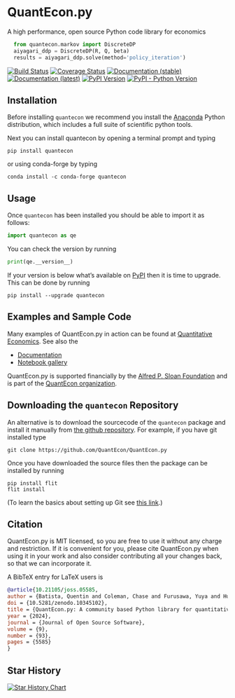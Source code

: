 # QuantEcon.py

A high performance, open source Python code library for economics

```python
  from quantecon.markov import DiscreteDP
  aiyagari_ddp = DiscreteDP(R, Q, beta)
  results = aiyagari_ddp.solve(method='policy_iteration')
```

[![Build Status](https://github.com/QuantEcon/QuantEcon.py/actions/workflows/ci.yml/badge.svg)](https://github.com/QuantEcon/QuantEcon.py/actions?query=workflow%3Abuild)
[![Coverage Status](https://coveralls.io/repos/QuantEcon/QuantEcon.py/badge.svg)](https://coveralls.io/r/QuantEcon/QuantEcon.py)
[![Documentation (stable)](https://img.shields.io/badge/docs-stable-blue.svg)](https://quanteconpy.readthedocs.io/en/stable/)
[![Documentation (latest)](https://img.shields.io/badge/docs-latest-blue.svg)](https://quanteconpy.readthedocs.io/en/latest/)
[![PyPI Version](https://img.shields.io/pypi/v/quantecon.svg)](https://pypi.org/project/quantecon/)
[![PyPI - Python Version](https://img.shields.io/pypi/pyversions/quantecon.svg)](https://pypi.org/project/quantecon/)

## Installation

Before installing `quantecon` we recommend you install the [Anaconda](https://www.anaconda.com/download/) Python distribution, which includes a full suite of scientific python tools.

Next you can install quantecon by opening a terminal prompt and typing

    pip install quantecon

or using conda-forge by typing

    conda install -c conda-forge quantecon

## Usage

Once `quantecon` has been installed you should be able to import it as follows:

```python
import quantecon as qe
```

You can check the version by running

```python
print(qe.__version__)
```

If your version is below what’s available on [PyPI](https://pypi.python.org/pypi/quantecon/) then it is time to upgrade. This can be done by running

    pip install --upgrade quantecon

## Examples and Sample Code

Many examples of QuantEcon.py in action can be found at [Quantitative Economics](https://lectures.quantecon.org/). See also the

*   [Documentation](https://quanteconpy.readthedocs.org/en/latest/)
*   [Notebook gallery](https://github.com/QuantEcon/notebook-gallery)

QuantEcon.py is supported financially by the [Alfred P. Sloan Foundation](http://www.sloan.org/) and is part of the [QuantEcon organization](https://quantecon.org).

## Downloading the `quantecon` Repository

An alternative is to download the sourcecode of the `quantecon` package and install it manually from [the github repository](https://github.com/QuantEcon/QuantEcon.py/). For example, if you have git installed type

    git clone https://github.com/QuantEcon/QuantEcon.py

Once you have downloaded the source files then the package can be installed by running

    pip install flit
    flit install

(To learn the basics about setting up Git see [this link](https://help.github.com/articles/set-up-git/).)

## Citation

QuantEcon.py is MIT licensed, so you are free to use it without any charge and restriction. If it is convenient for you, please cite QuantEcon.py when using it in your work and also consider contributing all your changes back, so that we can incorporate it.

A BibTeX entry for LaTeX users is

```bibtex
@article{10.21105/joss.05585,
author = {Batista, Quentin and Coleman, Chase and Furusawa, Yuya and Hu, Shu and Lunagariya, Smit and Lyon, Spencer and McKay, Matthew and Oyama, Daisuke and Sargent, Thomas J. and Shi, Zejin and Stachurski, John and Winant, Pablo and Watkins, Natasha and Yang, Ziyue and Zhang, Hengcheng},
doi = {10.5281/zenodo.10345102},
title = {QuantEcon.py: A community based Python library for quantitative economics},
year = {2024},
journal = {Journal of Open Source Software},
volume = {9},
number = {93},
pages = {5585}
}
```

## Star History

[![Star History Chart](https://api.star-history.com/svg?repos=quantecon/quantecon.py&type=Date)](https://star-history.com/#quantecon/quantecon.py&Date)
